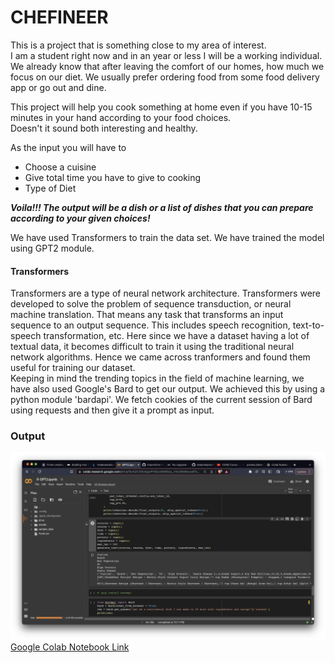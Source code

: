 
<h1> CHEFINEER </h1>
<p>This is a project that is something close to my area of interest. <br> I am a student right now and in an year or less I will be a working individual.
We already know that after leaving the comfort of our homes, how much we focus on our diet. We usually prefer ordering food from some food delivery
app or go out and dine. </p>
<p>This project will help you cook something at home even if you have 10-15 minutes in your hand according to your food choices. <br>
Doesn't it sound both interesting and healthy.</p>
<p>As the input you will have to <ul><li>
 Choose a cuisine 
</li>
<li>Give total time you have to give to cooking</li>
<li>Type of Diet</li>
</ul></p>
<p><b><i>
 Voila!!! The output will be a dish or a list of dishes that you can prepare according to your given choices!
</i></b></p>

<p>We have used Transformers to train the data set. We have trained the model using GPT2 module. <br>
<h4>Transformers <br></h4>
Transformers are a type of neural network architecture. Transformers were developed to solve the problem of sequence transduction, or neural machine translation. That means any task that transforms an input sequence to an output sequence. This includes speech recognition, text-to-speech transformation, etc. Here since we have a dataset having a lot of textual data, it becomes difficult to train it using the traditional neural network algorithms. Hence we came across tranformers and found them useful for training our dataset.<br>
Keeping in mind the trending topics in the field of machine learning, we have also used Google's Bard to get our output. We achieved this by using a python module 'bardapi'. We fetch cookies of the current session of Bard using requests and then give it a prompt as input.
</p>
<h3>Output</h3>
<img src="Screen Shot 2023-07-16 at 10.13.17 PM.png" alt = "output">
<a href = "https://colab.research.google.com/drive/1bv5ZC32k3rgwP14SzxtKM0Ua_z1Sv0K5?usp=sharing"> Google Colab Notebook Link </a>
